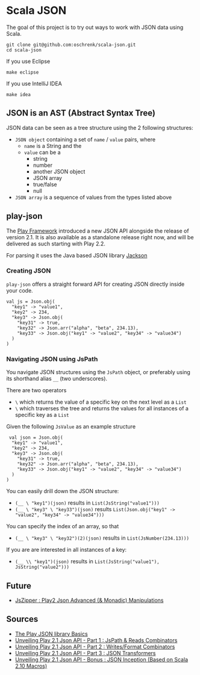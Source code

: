 # Scala JSON #

The goal of this project is to try out ways to work with JSON data using Scala.

	git clone git@github.com:oschrenk/scala-json.git
	cd scala-json

If you use Eclipse

	make eclipse

If you use IntelliJ IDEA

	make idea

## JSON is an AST (Abstract Syntax Tree) ##

JSON data can be seen as a tree structure using the 2 following structures:

- `JSON object` containing a set of `name` / `value` pairs, where
	- `name` is a String and the
	- `value` can be a
		- string
		- number
		- another JSON object
		- JSON array
		- true/false
		- null
- `JSON array` is a sequence of values from the types listed above

## play-json ##

The [Play Framework](http://www.playframework.com/) introduced a new JSON API alongside the release of version 2.1. It is also available as a standalone release right now, and will be delivered as such starting with Play 2.2.

For parsing it uses the Java based JSON library [Jackson](http://jackson.codehaus.org/)

### Creating JSON ###

`play-json` offers a straight forward API for creating JSON directly inside your code.

	val js = Json.obj(
	  "key1" -> "value1",
	  "key2" -> 234,
	  "key3" -> Json.obj(
	    "key31" -> true,
	    "key32" -> Json.arr("alpha", "beta", 234.13),
	    "key33" -> Json.obj("key1" -> "value2", "key34" -> "value34")
	  )
	)

### Navigating JSON using JsPath ###

You navigate JSON structures using the `JsPath` object, or preferably using its shorthand alias `__` (two underscores).

There are two operators

- `\` which returns the value of a specific key on the next level as a `List`
- `\` which traverses the tree and returns the values for all instances of a specific key as a `List`

Given the following `JsValue` as an example structure

	 val json = Json.obj(
      "key1" -> "value1",
      "key2" -> 234,
      "key3" -> Json.obj(
        "key31" -> true,
        "key32" -> Json.arr("alpha", "beta", 234.13),
        "key33" -> Json.obj("key1" -> "value2", "key34" -> "value34")
      )
    )

You can easily drill down the JSON structure:

- `(__ \ "key1")(json)` results in `List(JsString("value1")))`
- `(__ \ "key3" \ "key33")(json)` results `List(Json.obj("key1" -> "value2", "key34" -> "value34")))`

You can specify the index of an array, so that

- `(__ \ "key3" \ "key32")(2)(json)` results in `List(JsNumber(234.13)))`

If you are are interested in all instances of a key:

- `(__ \\ "key1")(json)` results in `List(JsString("value1"), JsString("value2")))`

## Future ##

- [JsZipper : Play2 Json Advanced (& Monadic) Manipulations](http://mandubian.com/2013/05/01/JsZipper/)

## Sources ##

- [The Play JSON library Basics](http://www.playframework.com/documentation/2.1.1/ScalaJson)
- [Unveiling Play 2.1 Json API - Part 1 : JsPath & Reads Combinators](http://mandubian.com/2012/09/08/unveiling-play-2-dot-1-json-api-part1-jspath-reads-combinators/)
- [Unveiling Play 2.1 Json API - Part 2 : Writes/Format Combinators](http://mandubian.com/2012/10/01/unveiling-play-2-dot-1-json-api-part2-writes-format-combinators/)
- [Unveiling Play 2.1 Json API - Part 3 : JSON Transformers](http://mandubian.com/2012/10/29/unveiling-play-2-dot-1-json-api-part3-json-transformers/)
- [Unveiling Play 2.1 Json API - Bonus : JSON Inception (Based on Scala 2.10 Macros)](http://mandubian.com/2012/11/11/JSON-inception/)
